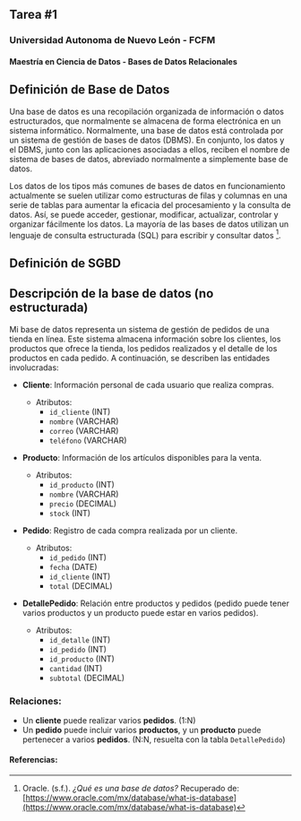 ## Tarea #1
### Universidad Autonoma de Nuevo León - FCFM
#### Maestría en Ciencia de Datos - Bases de Datos Relacionales

## Definición de Base de Datos

Una base de datos es una recopilación organizada de información o datos estructurados, que normalmente se almacena de forma electrónica en un sistema informático. Normalmente, una base de datos está controlada por un sistema de gestión de bases de datos (DBMS). En conjunto, los datos y el DBMS, junto con las aplicaciones asociadas a ellos, reciben el nombre de sistema de bases de datos, abreviado normalmente a simplemente base de datos.

Los datos de los tipos más comunes de bases de datos en funcionamiento actualmente se suelen utilizar como estructuras de filas y columnas en una serie de tablas para aumentar la eficacia del procesamiento y la consulta de datos. Así, se puede acceder, gestionar, modificar, actualizar, controlar y organizar fácilmente los datos. La mayoría de las bases de datos utilizan un lenguaje de consulta estructurada (SQL) para escribir y consultar datos [^1].

## Definición de SGBD


## Descripción de la base de datos (no estructurada)

Mi base de datos representa un sistema de gestión de pedidos de una tienda en línea. Este sistema almacena información sobre los clientes, los productos que ofrece la tienda, los pedidos realizados y el detalle de los productos en cada pedido. A continuación, se describen las entidades involucradas:

- **Cliente**: Información personal de cada usuario que realiza compras.
  - Atributos:
    - `id_cliente` (INT)
    - `nombre` (VARCHAR)
    - `correo` (VARCHAR)
    - `teléfono` (VARCHAR)

- **Producto**: Información de los artículos disponibles para la venta.
  - Atributos:
    - `id_producto` (INT)
    - `nombre` (VARCHAR)
    - `precio` (DECIMAL)
    - `stock` (INT)

- **Pedido**: Registro de cada compra realizada por un cliente.
  - Atributos:
    - `id_pedido` (INT)
    - `fecha` (DATE)
    - `id_cliente` (INT)
    - `total` (DECIMAL)

- **DetallePedido**: Relación entre productos y pedidos (pedido puede tener varios productos y un producto puede estar en varios pedidos).
  - Atributos:
    - `id_detalle` (INT)
    - `id_pedido` (INT)
    - `id_producto` (INT)
    - `cantidad` (INT)
    - `subtotal` (DECIMAL)

### Relaciones:
- Un **cliente** puede realizar varios **pedidos**. (1:N)
- Un **pedido** puede incluir varios **productos**, y un **producto** puede pertenecer a varios **pedidos**. (N:N, resuelta con la tabla `DetallePedido`)



#### Referencias:

[^1]: Oracle. (s.f.). *¿Qué es una base de datos?* Recuperado de: [https://www.oracle.com/mx/database/what-is-database](https://www.oracle.com/mx/database/what-is-database)

[^2]:

[^3]:PostgreSQL Global Development Group. (2024). *PostgreSQL Documentation*. Recuperado de: https://www.postgresql.org/docs/

